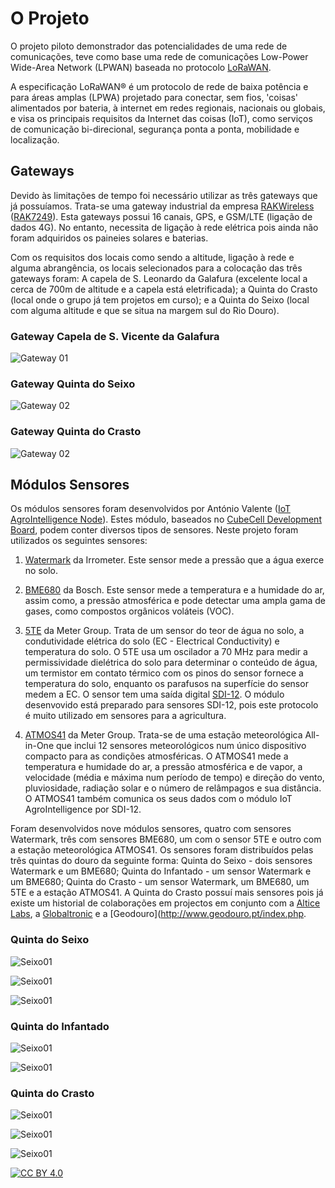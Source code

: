 O Projeto
=====================

O projeto piloto demonstrador das potencialidades de uma rede de comunicações, teve como base uma rede de comunicações Low-Power Wide-Area Network (LPWAN) baseada no protocolo [LoRaWAN](https://lora-alliance.org/about-lorawan). 

A especificação LoRaWAN® é um protocolo de rede de baixa potência e para áreas amplas (LPWA) projetado para conectar, sem fios, 'coisas' alimentados por bateria, à internet em redes regionais, nacionais ou globais, e visa os principais requisitos da Internet das coisas (IoT), como serviços de comunicação bi-direcional, segurança ponta a ponta, mobilidade e localização.

## Gateways

Devido às limitações de tempo foi necessário utilizar as três gateways que já possuíamos. Trata-se uma gateway industrial da empresa [RAKWireless](https://www.rakwireless.com/en-us) ([RAK7249](https://www.rakwireless.com/en-us/products/lpwan-gateways-and-concentrators/rak7249)). Esta gateways possui 16 canais, GPS, e GSM/LTE (ligação de dados 4G). No entanto, necessita de ligação à rede elétrica pois ainda não foram adquiridos os paineies solares e baterias.  

Com os requisitos dos locais como sendo a altitude, ligação à rede e alguma abrangência, os locais selecionados para a colocação das três gateways foram: A capela de S. Leonardo da Galafura (excelente local a cerca de 700m de altitude e a capela está eletrificada); a Quinta do Crasto (local onde o grupo já tem projetos em curso); e a Quinta do Seixo (local com alguma altitude e que se situa na margem sul do Rio Douro).

### Gateway Capela de S. Vicente da Galafura


![Gateway 01](../images/20201106_103335.jpg)


### Gateway Quinta do Seixo


![Gateway 02](../images/IMG_20201106_125408.jpg)

### Gateway Quinta do Crasto


![Gateway 02](../images/IMG_20201106_163901.jpg)



## Módulos Sensores


Os módulos sensores foram desenvolvidos por António Valente ([IoT AgroIntelligence Node](https://github.com/antoniovalente/IoT-AgroIntelligence-Node)). Estes módulo, baseados no [CubeCell Development Board](https://heltec.org/project/htcc-ab01/), podem conter diversos tipos de sensores. Neste projeto foram utilizados os seguintes sensores:

1. [Watermark](https://www.irrometer.com/sensors.html#wm) da Irrometer. Este sensor mede a pressão que a água exerce no solo. 

2. [BME680](https://www.bosch-sensortec.com/products/environmental-sensors/gas-sensors-bme680/) da Bosch. Este sensor mede a temperatura e a humidade do ar, assim como, a pressão atmosférica e pode detectar uma ampla gama de gases, como compostos orgânicos voláteis (VOC).
3. [5TE](https://www.metergroup.com/environment/articles/meter-legacy-soil-moisture-sensors/) da Meter Group. Trata de um sensor do teor de água no solo, a condutividade elétrica do solo (EC - Electrical Conductivity) e temperatura do solo. O 5TE usa um oscilador a 70 MHz para medir a permissividade dielétrica do solo para determinar o conteúdo de água, um termistor em contato térmico com os pinos do sensor fornece a temperatura do solo, enquanto os parafusos na superfície do sensor medem a EC. O sensor tem uma saída digital [SDI-12](http://www.sdi-12.org/). O módulo desenvovido está preparado para sensores SDI-12, pois este protocolo é muito utilizado em sensores para a agricultura.
4. [ATMOS41](https://www.metergroup.com/environment/products/atmos-41-weather-station/) da Meter Group. Trata-se de uma estação meteorológica All-in-One que inclui 12 sensores meteorológicos num único dispositivo compacto para as condições atmosféricas. O ATMOS41 mede a temperatura e humidade do ar, a pressão atmosférica e de vapor, a velocidade (média e máxima num período de tempo) e direção do vento, pluviosidade, radiação solar e o número de relâmpagos e sua distância. O ATMOS41 também comunica os seus dados com o módulo IoT AgroIntelligence por SDI-12.

Foram desenvolvidos nove módulos sensores, quatro com sensores Watermark, três com sensores BME680, um com o sensor 5TE e outro com a estação meteorológica ATMOS41. Os sensores foram distribuídos pelas três quintas do douro da seguinte forma: Quinta do Seixo - dois sensores Watermark e um BME680; Quinta do Infantado - um sensor Watermark e um BME680; Quinta do Crasto - um sensor Watermark, um BME680, um 5TE e a estação ATMOS41. A Quinta do Crasto possuí mais sensores pois já existe um historial de colaborações em projectos em conjunto com a [Altice Labs](https://www.alticelabs.com/pt/444-altice-labs-contribui-para-artigo-cientifico-na-area-de-iot-aplicado-a-vinicultura.html), a [Globaltronic](https://globaltronic.pt/) e a [Geodouro](http://www.geodouro.pt/index.php.

### Quinta do Seixo

![Seixo01](../images/20201106_124316.jpg)

![Seixo01](../images/20201106_125040.jpg)

![Seixo01](../images/20201106_125056.jpg)

### Quinta do Infantado

![Seixo01](../images/20201106_151835.jpg)

![Seixo01](../images/20201106_151841.jpg)

### Quinta do Crasto

![Seixo01](../images/20201106_165847.jpg)

![Seixo01](../images/IMG_20201106_164702.jpg)

![Seixo01](../images/20201106_125839.jpg)




[![CC BY 4.0](https://i.creativecommons.org/l/by/4.0/88x31.png)](http://creativecommons.org/licenses/by/4.0/)


